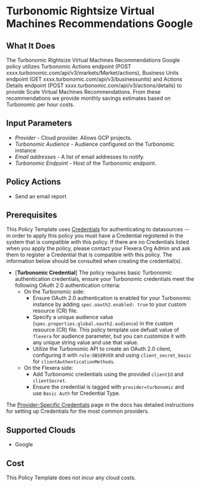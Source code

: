 # Turbonomic Rightsize Virtual Machines Recommendations Google

## What It Does

The Turbonomic Rightsize Virtual Machines Recommendations Google policy utilizes Turbonomic Actions endpoint (POST xxxx.turbonomic.com/api/v3/markets/Market/actions), Business Units endpoint (GET xxxx.turbonomic.com/api/v3/businessunits) and Actions Details endpoint (POST xxxx.turbonomic.com/api/v3/actions/details) to provide Scale Virtual Machines Recommendations. From these recommendations we provide monthly savings estimates based on Turbonomic per hour costs.

## Input Parameters

- *Provider* - Cloud provider. Allows GCP projects.
- *Turbonomic Audience* - Audience configured on the Turbonomic instance
- *Email addresses* - A list of email addresses to notify.
- *Turbonomic Endpoint* - Host of the Turbonomic endpoint.

## Policy Actions

- Send an email report

## Prerequisites

This Policy Template uses [Credentials](https://docs.flexera.com/flexera/EN/Automation/ManagingCredentialsExternal.htm) for authenticating to datasources -- in order to apply this policy you must have a Credential registered in the system that is compatible with this policy. If there are no Credentials listed when you apply the policy, please contact your Flexera Org Admin and ask them to register a Credential that is compatible with this policy. The information below should be consulted when creating the credential(s).

- [**Turbonomic Credential**] The policy requires basic Turbonomic authentication credentials, ensure your Turbonomic credentials meet the following OAuth 2.0 authentication criteria:
  - On the Turbonomic side:
    - Ensure OAuth 2.0 authentication is enabled for your Turbonomic instance by adding `spec.oauth2.enabled: true` to your custom resource (CR) file.
    - Specify a unique audience value (`spec.properties.global.oauth2.audience`) in the custom resource (CR) file. This policy template use defualt value of `flexera` for audience parameter, but you can customize it with any unique string value and use that value.
    - Utilize the Turbonomic API to create an OAuth 2.0 client, configuring it with `role:OBSERVER` and using `client_secret_basic` for `clientAuthenticationMethods`.
  - On the Flexera side:
    - Add Turbonomic credentials using the provided `clientId` and `clientSecret`.
    - Ensure the credential is tagged with `provider=turbonomic` and use `Basic Auth` for Credential Type.

The [Provider-Specific Credentials](https://docs.flexera.com/flexera/EN/Automation/ProviderCredentials.htm) page in the docs has detailed instructions for setting up Credentials for the most common providers.

## Supported Clouds

- Google

## Cost

This Policy Template does not incur any cloud costs.
